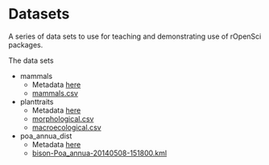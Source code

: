 Datasets
=========

A series of data sets to use for teaching and demonstrating use of rOpenSci packages.

The data sets

+ mammals
	+ Metadata [here](https://github.com/ropensci/datasets/blob/master/mammals/README.md)
	+ [mammals.csv](https://github.com/ropensci/datasets/blob/master/mammals/mammals.csv)
+ planttraits
	+ Metadata [here](https://github.com/ropensci/datasets/blob/master/planttraits/README.md)
	+ [morphological.csv](https://github.com/ropensci/datasets/blob/master/planttraits/morphological.csv)
	+ [macroecological.csv](https://github.com/ropensci/datasets/blob/master/planttraits/macroecological.csv)
+ poa_annua_dist
	+ Metadata [here](https://github.com/ropensci/datasets/blob/master/poa_annua_dist/README.md)
	+ [bison-Poa_annua-20140508-151800.kml](https://github.com/ropensci/datasets/blob/master/poa_annua_dist/bison-Poa_annua-20140508-151800.kml)
